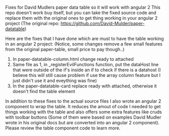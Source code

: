 Fixes for David Mudlers paper data table so it will work with angular 2
This repo doesn't work buy itself, but you can take the fixed source code and replace
them with the original ones to get thing working in your angular 2 project
(The original repo: https://github.com/David-Mulder/paper-datatable)

Here are the fixes that I have done which are must to have the table working in an angular 2 project:
(Notice, some changes remove a few small features from the original paper-table, small price to pay though..)

1) In paper-datatable-column.html change ready to attached
2) Same file as 1, in _registerEvilFunctions function, put the dataHost line that were outside of the if's
inside an if to check if there is a datahost (I believe this will still cause problem if use the array column feature
but I just didn't use it and eveything was fine)
3) In the paper-datatable-card replace ready with attached, otherwise it doesn't find the table element

In addition to these fixes to the actual source files I also wrote an angular 2 component to wrap
the table. It reduces the amout of code I needed to get things working with the table and also offers
some extra features like cruds with toolbar buttons (Some of them were based on examples David Mudler wrote
in his original docs but are converted into an angular 2 component).
Please review the table component code to learn more.